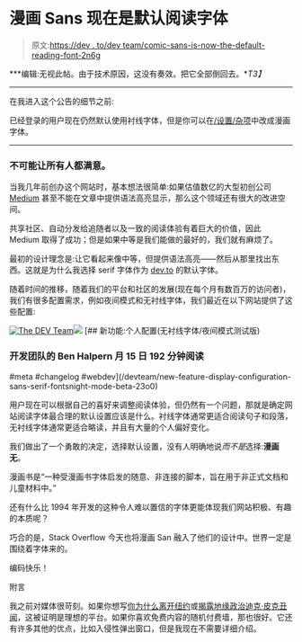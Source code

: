 # 漫画 Sans 现在是默认阅读字体

> 原文:[https://dev . to/dev team/comic-sans-is-now-the-default-reading-font-2n6g](https://dev.to/devteam/comic-sans-is-now-the-default-reading-font-2n6g)

***编辑:无视此帖。由于技术原因，这没有奏效。把它全部倒回去。**T3】*

* * *

在我进入这个公告的细节之前:

已经登录的用户现在仍然默认使用衬线字体，但是你可以在[/设置/杂项](https://dev.to/settings/misc)中改成漫画字体。

* * *

### [](#its-impossible-to-please-everyone)不可能让所有人都满意。

当我几年前创办这个网站时，基本想法很简单:如果估值数亿的大型初创公司 [Medium](https://medium.com) 甚至不能在文章中提供语法高亮显示，那么这个领域还有很大的改进空间。

共享社区、自动分发给追随者以及一致的阅读体验有着巨大的价值，因此 Medium 取得了成功；但是如果中等是我们能做的最好的，我们就有麻烦了。

最初的设计理念是:让它看起来像中等，但提供语法高亮——然后从那里找出东西。这就是为什么我选择 serif 字体作为 [dev.to](https://dev.to/) 的默认字体。

随着时间的推移，随着我们的平台和社区的发展(现在每个月有数百万的访问者)，我们有很多配置需求，例如夜间模式和无衬线字体，我们最近在以下网站提供了这些配置:

[![The DEV Team](../Images/6b3a9c79aeecf790d5144f3fe1881f50.png)![](../Images/fe64a787b888dfb20fc13ad1e466da3d.png)](/devteam) [## 新功能:个人配置(无衬线字体/夜间模式测试版)

### 开发团队的 Ben Halpern 月 15 日 192 分钟阅读

#meta #changelog #webdev](/devteam/new-feature-display-configuration-sans-serif-fontsnight-mode-beta-23o0)

用户现在可以根据自己的喜好来调整阅读体验，但仍然有一个问题，那就是确定网站阅读字体最合理的默认设置应该是什么。衬线字体通常更适合阅读句子和段落，无衬线字体通常更适合略读，并且有大量的个人偏好变化。

我们做出了一个勇敢的决定，选择默认设置，没有人明确地说*而不是*选择:**漫画无**。

漫画书是“一种受漫画书字体启发的随意、非连接的脚本，旨在用于非正式文档和儿童材料中。”

还有什么比 1994 年开发的这种令人难以置信的字体更能体现我们网站积极、有趣的本质呢？

巧合的是，Stack Overflow 今天也将漫画 San 融入了他们的设计中。世界一定是围绕着字体来的。

编码快乐！

附言

我之前对媒体很苛刻。如果你想写[你为什么离开纽约](https://thepracticaldev.s3.amazonaws.com/i/hue3c0z3uyej4u3bzel0.png)或[揭露地缘政治迪克·皮克丑闻](https://medium.com/@jeffreypbezos/no-thank-you-mr-pecker-146e3922310f)，这被证明是理想的平台。如果你喜欢免费内容的随机付费墙，那也很好。它还有许多其他的优点，比如入侵性弹出窗口，但是我现在不需要详细介绍。